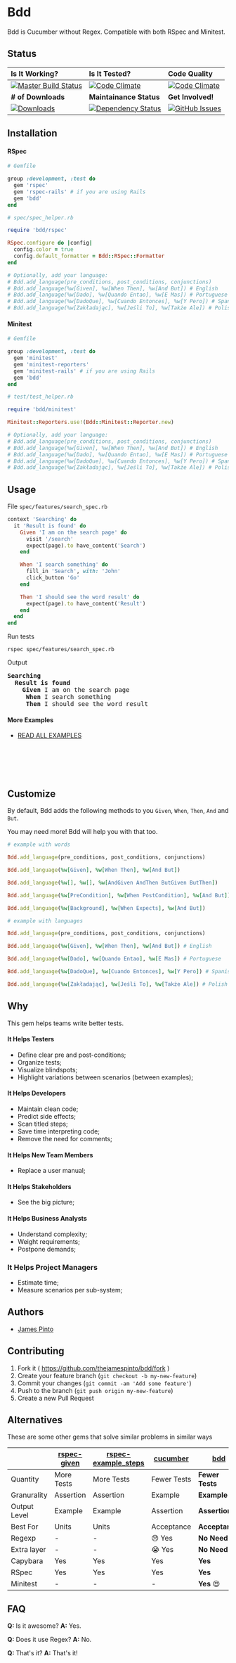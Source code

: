# Bdd

Bdd is Cucumber without Regex. Compatible with both RSpec and Minitest.



## Status

| Is It Working? | Is It Tested? | Code Quality |
|:---|:---|:---|
| [![Master Build Status](https://api.travis-ci.org/thejamespinto/bdd.svg?branch=master)](https://travis-ci.org/thejamespinto/bdd) | [![Code Climate](https://codeclimate.com/github/thejamespinto/bdd/coverage.svg)](https://codeclimate.com/github/thejamespinto/bdd) | [![Code Climate](https://codeclimate.com/github/thejamespinto/bdd.svg)](https://codeclimate.com/github/thejamespinto/bdd) |
| **# of Downloads** | **Maintainance Status** | **Get Involved!** |
| [![Downloads](http://img.shields.io/gem/dt/bdd.svg)](https://rubygems.org/gems/bdd) | [![Dependency Status](https://gemnasium.com/badges/github.com/thejamespinto/bdd.svg)](https://gemnasium.com/github.com/thejamespinto/bdd) | [![GitHub Issues](https://img.shields.io/github/issues/thejamespinto/bdd.svg)](https://github.com/thejamespinto/bdd/issues) |






## Installation



#### RSpec

```ruby
# Gemfile

group :development, :test do
  gem 'rspec'
  gem 'rspec-rails' # if you are using Rails
  gem 'bdd'
end
```

```ruby
# spec/spec_helper.rb

require 'bdd/rspec'

RSpec.configure do |config|
  config.color = true
  config.default_formatter = Bdd::RSpec::Formatter
end

# Optionally, add your language:
# Bdd.add_language(pre_conditions, post_conditions, conjunctions)
# Bdd.add_language(%w[Given], %w[When Then], %w[And But]) # English
# Bdd.add_language(%w[Dado], %w[Quando Entao], %w[E Mas]) # Portuguese
# Bdd.add_language(%w[DadoQue], %w[Cuando Entonces], %w[Y Pero]) # Spanish
# Bdd.add_language(%w[Zakładając], %w[Jeśli To], %w[Także Ale]) # Polish
```



#### Minitest

```ruby
# Gemfile

group :development, :test do
  gem 'minitest'
  gem 'minitest-reporters'
  gem 'minitest-rails' # if you are using Rails
  gem 'bdd'
end
```

```ruby
# test/test_helper.rb

require 'bdd/minitest'

Minitest::Reporters.use!(Bdd::Minitest::Reporter.new)

# Optionally, add your language:
# Bdd.add_language(pre_conditions, post_conditions, conjunctions)
# Bdd.add_language(%w[Given], %w[When Then], %w[And But]) # English
# Bdd.add_language(%w[Dado], %w[Quando Entao], %w[E Mas]) # Portuguese
# Bdd.add_language(%w[DadoQue], %w[Cuando Entonces], %w[Y Pero]) # Spanish
# Bdd.add_language(%w[Zakładając], %w[Jeśli To], %w[Także Ale]) # Polish
```








## Usage

File `spec/features/search_spec.rb`

```ruby
context 'Searching' do
  it 'Result is found' do
    Given 'I am on the search page' do
      visit '/search'
      expect(page).to have_content('Search')
    end

    When 'I search something' do
      fill_in 'Search', with: 'John'
      click_button 'Go'
    end

    Then 'I should see the word result' do
      expect(page).to have_content('Result')
    end
  end
end
```

Run tests

`rspec spec/features/search_spec.rb`

Output

<pre>
<b>Searching</b>
  <b>Result is found</b>
    <b>Given</b> I am on the search page
    <b> When</b> I search something
    <b> Then</b> I should see the word result
</pre>


#### More Examples

* [READ ALL EXAMPLES](http://github.com/thejamespinto/bdd/tree/master/examples)

<br><br><br><br>






## Customize

By default, Bdd adds the following methods to you `Given`, `When`, `Then`, `And` and `But`.

You may need more! Bdd will help you with that too.

```ruby
# example with words

Bdd.add_language(pre_conditions, post_conditions, conjunctions)

Bdd.add_language(%w[Given], %w[When Then], %w[And But])

Bdd.add_language(%w[], %w[], %w[AndGiven AndThen ButGiven ButThen])

Bdd.add_language(%w[PreCondition], %w[When PostCondition], %w[And But])

Bdd.add_language(%w[Background], %w[When Expects], %w[And But])

```

```ruby
# example with languages

Bdd.add_language(pre_conditions, post_conditions, conjunctions)

Bdd.add_language(%w[Given], %w[When Then], %w[And But]) # English

Bdd.add_language(%w[Dado], %w[Quando Entao], %w[E Mas]) # Portuguese

Bdd.add_language(%w[DadoQue], %w[Cuando Entonces], %w[Y Pero]) # Spanish

Bdd.add_language(%w[Zakładając], %w[Jeśli To], %w[Także Ale]) # Polish
```





## Why

This gem helps teams write better tests.

#### It Helps Testers

* Define clear pre and post-conditions;
* Organize tests;
* Visualize blindspots;
* Highlight variations between scenarios (between examples);

#### It Helps Developers

* Maintain clean code;
* Predict side effects;
* Scan titled steps;
* Save time interpreting code;
* Remove the need for comments;

#### It Helps New Team Members

* Replace a user manual;

#### It Helps Stakeholders

* See the big picture;

#### It Helps Business Analysts

* Understand complexity;
* Weight requirements;
* Postpone demands;

### It Helps Project Managers

* Estimate time;
* Measure scenarios per sub-system;





## Authors

* [James Pinto](http://github.com/thejamespinto)



## Contributing

1. Fork it ( https://github.com/thejamespinto/bdd/fork )
2. Create your feature branch (`git checkout -b my-new-feature`)
3. Commit your changes (`git commit -am 'Add some feature'`)
4. Push to the branch (`git push origin my-new-feature`)
5. Create a new Pull Request

## Alternatives

These are some other gems that solve similar problems in similar ways

|              | [rspec-given](https://github.com/jimweirich/rspec-given) | [rspec-example_steps](https://github.com/railsware/rspec-example_steps) | [cucumber](https://github.com/cucumber/cucumber)    | [bdd](https://github.com/thejamespinto/bdd)   |
| ---          | ---         | ---                 | ---         | ---             |
| Quantity     | More Tests  | More Tests          | Fewer Tests | __Fewer Tests__ |
| Granurality  | Assertion   | Assertion           | Example     | __Example__     |
| Output Level | Example     | Example             | Assertion   | __Assertion__   |
| Best For     | Units       | Units               | Acceptance  | __Acceptance__  |
| Regexp       | -           | -                   | 😞 Yes       | __No Need__ 😎 |
| Extra layer  | -           | -                   | 😭 Yes       | __No Need__  😎|
| Capybara     | Yes         | Yes                 | Yes         | __Yes__         |
| RSpec        | Yes         | Yes                 | Yes         | __Yes__         |
| Minitest     | -           | -                   | -           | __Yes__  😍     |


## FAQ

__Q:__ Is it awesome?
__A:__ Yes.

__Q:__ Does it use Regex?
__A:__ No.

__Q:__ That's it?
__A:__ That's it!







